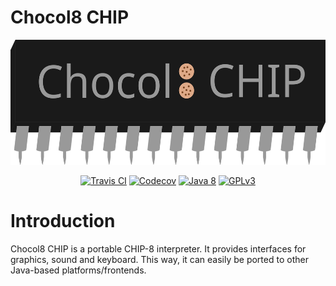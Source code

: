 # Chocol8 CHIP

<p align="center">
  <img src="media/logo.svg" height="200px" alt="Chocol8 Chip Logo">
</p>

<p align="center">
  <a href="https://travis-ci.com/fruhland/Chocol8-CHIP"><img src="https://travis-ci.com/fruhland/Chocol8-CHIP.svg?branch=master" alt="Travis CI"></a>
  <a href="https://codecov.io/gh/fruhland/Chocol8-CHIP"><img src="https://codecov.io/gh/fruhland/Chocol8-CHIP/branch/master/graph/badge.svg" alt="Codecov"></a>
  <a href="https://openjdk.java.net/projects/jdk8/"><img src="https://img.shields.io/badge/java-8-blue.svg" alt="Java 8"></a>
  <a href="https://github.com/fruhland/Chocol8-CHIP/blob/master/LICENSE"><img src="https://img.shields.io/badge/license-GPLv3-orange.svg" alt="GPLv3"></a>
</p>

# Introduction

Chocol8 CHIP is a portable CHIP-8 interpreter. It provides interfaces for graphics, sound and keyboard. This way, it can easily be ported to other Java-based platforms/frontends.
